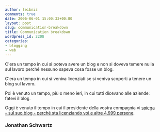 ```yaml
---
author: leibniz
comments: true
date: 2006-06-01 15:00:33+00:00
layout: post
slug: communication-breakdown
title: Communication breakdown
wordpress_id: 2208
categories:
- blogging
- web
---
```


C'era un tempo in cui si poteva avere un blog e non si doveva temere nulla sul lavoro perché nessuno sapeva cosa fosse un blog.

C'era un tempo in cui si veniva licenziati se si veniva scoperti a tenere un blog sul lavoro.

Poi è venuto un tempo, più o meno ieri, in cui tutti dicevano alle aziende: fatevi il blog.

Oggi è venuto il tempo in cui il presidente della vostra compagnia vi [spiega - sul suo blog - perché sta licenziando voi e altre 4.999 persone](http://blogs.sun.com/roller/page/jonathan/20060531).


### Jonathan Schwartz
